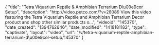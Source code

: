 {
    "title": "Tetra Viquarium Reptile & Amphibian Terrarium D\u00e9cor Setup",
    "description": "http:\/\/video.petco.com\/?v=26089 View this video featuring the Tetra Viquarium Reptile and Amphibian Terrarium Decor product and shop other similar products o...",
    "videoid": "145370",
    "date_created": "1394762646",
    "date_modified": "1418181182",
    "type": "captivate",
    "layout": "video",
    "url": "\/v\/tetra-viquarium-reptile-amphibian-terrarium-d\u00e9cor-setup\/145370"
}